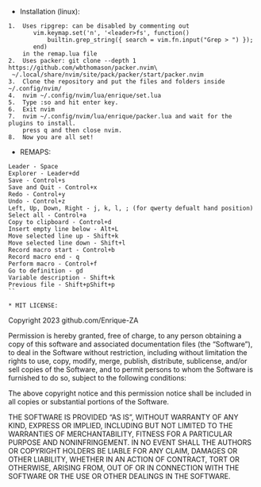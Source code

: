 * Installation (linux):
```
1.  Uses ripgrep: can be disabled by commenting out
       vim.keymap.set('n', '<leader>fs', function()
           builtin.grep_string({ search = vim.fn.input("Grep > ") });
       end)
    in the remap.lua file
2.  Uses packer: git clone --depth 1 https://github.com/wbthomason/packer.nvim\
 ~/.local/share/nvim/site/pack/packer/start/packer.nvim
3.  Clone the repository and put the files and folders inside ~/.config/nvim/
4.  nvim ~/.config/nvim/lua/enrique/set.lua 
5.  Type :so and hit enter key.
6.  Exit nvim
7.  nvim ~/.config/nvim/lua/enrique/packer.lua and wait for the plugins to install.
    press q and then close nvim.
8.  Now you are all set!
```

* REMAPS:
```
Leader - Space
Explorer - Leader+dd
Save - Control+s
Save and Quit - Control+x
Redo - Control+y
Undo - Control+z
Left, Up, Down, Right - j, k, l, ; (for qwerty defualt hand position)
Select all - Control+a
Copy to clipboard - Control+d
Insert empty line below - Alt+L
Move selected line up - Shift+k
Move selected line down - Shift+l
Record macro start - Control+b
Record macro end - q
Perform macro - Control+f
Go to definition - gd
Variable description - Shift+k
Previous file - Shift+pShift+p 
``

* MIT LICENSE:

```
Copyright 2023 github.com/Enrique-ZA

Permission is hereby granted, free of charge, to any person obtaining a copy of this software and 
associated documentation files (the “Software”), to deal in the Software without restriction, 
including without limitation the rights to use, copy, modify, merge, publish, distribute, sublicense, 
and/or sell copies of the Software, and to permit persons to whom the Software is furnished to do 
so, subject to the following conditions:

The above copyright notice and this permission notice shall be included in all copies or substantial 
portions of the Software.

THE SOFTWARE IS PROVIDED “AS IS”, WITHOUT WARRANTY OF ANY KIND, EXPRESS 
OR IMPLIED, INCLUDING BUT NOT LIMITED TO THE WARRANTIES OF MERCHANTABILITY, FITNESS 
FOR A PARTICULAR PURPOSE AND NONINFRINGEMENT. IN NO EVENT SHALL THE AUTHORS 
OR COPYRIGHT HOLDERS BE LIABLE FOR ANY CLAIM, DAMAGES OR OTHER LIABILITY, 
WHETHER IN AN ACTION OF CONTRACT, TORT OR OTHERWISE, ARISING FROM, OUT OF OR IN 
CONNECTION WITH THE SOFTWARE OR THE USE OR OTHER DEALINGS IN THE SOFTWARE.
```
